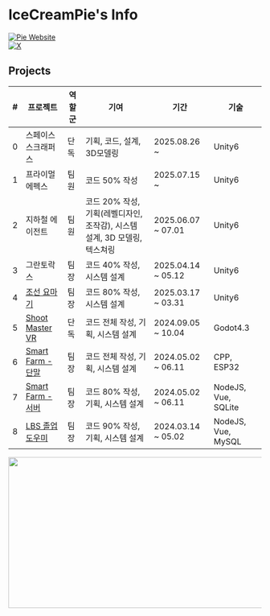 # IceCreamPie's Info

[![Pie Website](https://img.shields.io/badge/Website-icpdev.com-blue)](https://icpdev.com/)  
[![X](https://img.shields.io/badge/X-%40IceCreamPie9000-black)](https://x.com/IceCreamPie9000)  

## Projects

| # | 프로젝트 | 역할군 | 기여 | 기간 | 기술 |
|---|---------|------|--------------|--------|----------|
| 0 | 스페이스 스크래퍼스 | 단독 | 기획, 코드, 설계, 3D모델링 | 2025.08.26 ~ | Unity6 |
| 1 | 프라이멀 에펙스 | 팀원 | 코드 50% 작성 | 2025.07.15 ~ | Unity6 |
| 2 | 지하철 에이전트 | 팀원 | 코드 20% 작성, 기획(레벨디자인, 조작감), 시스템 설계, 3D 모델링, 텍스쳐링 | 2025.06.07 ~ 07.01 | Unity6 |
| 3 | 그란토락스 | 팀장 | 코드 40% 작성, 시스템 설계 | 2025.04.14 ~ 05.12 | Unity6 |
| 4 | [조선 요마기](https://www.game-ping.kr/games/chosonyomagi) | 팀장 | 코드 80% 작성, 시스템 설계 | 2025.03.17 ~ 03.31 | Unity6 |
| 5 | [Shoot Master VR](https://github.com/IceCreamPie-dev/Univ_ShootMaster_summ) | 단독 | 코드 전체 작성, 기획, 시스템 설계 | 2024.09.05 ~ 10.04 | Godot4.3 |
| 6 | [Smart Farm - 단말](https://github.com/Smart-Guardning/iot-esp32-sensorNode) | 팀장 | 코드 전체 작성, 기획, 시스템 설계 | 2024.05.02 ~ 06.11 | CPP, ESP32 |
| 7 | [Smart Farm - 서버](https://github.com/Smart-Guardning/smartguardning-web) | 팀장 | 코드 80% 작성, 기획, 시스템 설계 | 2024.05.02 ~ 06.11 | NodeJS, Vue, SQLite |
| 8 | [LBS 졸업도우미](https://github.com/IceCreamPie-dev/LBS-2024) | 팀장 | 코드 90% 작성, 기획, 시스템 설계 | 2024.03.14 ~ 05.02 | NodeJS, Vue, MySQL
<!---
IceCreamPie-dev/IceCreamPie-dev is a ✨ special ✨ repository because its `README.md` (this file) appears on your GitHub profile.
You can click the Preview link to take a look at your changes.
--->
<a href="https://www.gitanimals.org/en_US?utm_medium=image&utm_source=IceCreamPie-dev&utm_content=farm">
<img
  src="https://render.gitanimals.org/farms/IceCreamPie-dev"
  width="600"
  height="300"
/>
</a>
